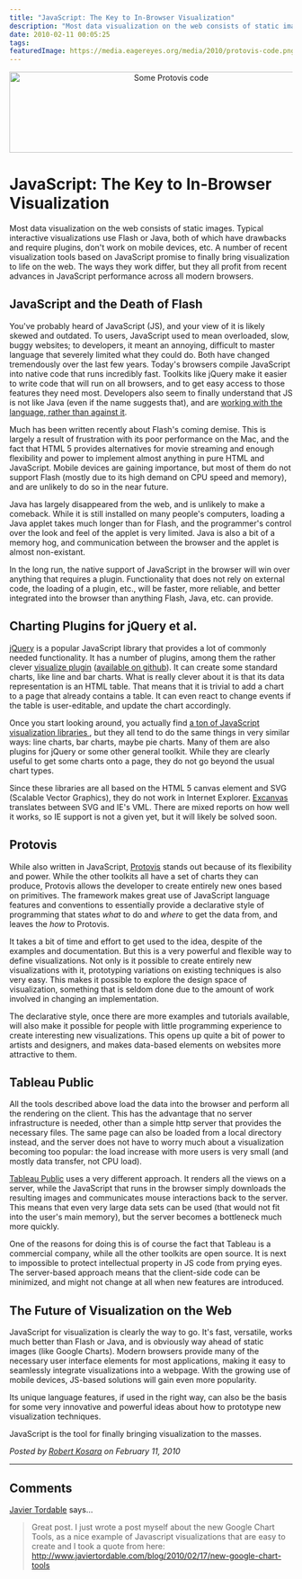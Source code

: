 ```yaml
---
title: "JavaScript: The Key to In-Browser Visualization"
description: "Most data visualization on the web consists of static images. Typical interactive visualizations use Flash or Java, both of which have drawbacks and require plugins, don't work on mobile devices, etc. A number of recent visualization tools based on JavaScript promise to finally bring visualization to life on the web. The ways they work differ, but they all profit from recent advances in JavaScript performance across all modern browsers."
date: 2010-02-11 00:05:25
tags: 
featuredImage: https://media.eagereyes.org/media/2010/protovis-code.png
---
```


<p align="center"><img src="https://media.eagereyes.org/media/2010/protovis-code.png" width="560" height="144" alt="Some Protovis code" /></p>

# JavaScript: The Key to In-Browser Visualization

Most data visualization on the web consists of static images. Typical interactive visualizations use Flash or Java, both of which have drawbacks and require plugins, don't work on mobile devices, etc. A number of recent visualization tools based on JavaScript promise to finally bring visualization to life on the web. The ways they work differ, but they all profit from recent advances in JavaScript performance across all modern browsers.

## JavaScript and the Death of Flash

You've probably heard of JavaScript (JS), and your view of it is likely skewed and outdated. To users, JavaScript used to mean overloaded, slow, buggy websites; to developers, it meant an annoying, difficult to master language that severely limited what they could do. Both have changed tremendously over the last few years. Today's browsers compile JavaScript into native code that runs incredibly fast. Toolkits like jQuery make it easier to write code that will run on all browsers, and to get easy access to those features they need most. Developers also seem to finally understand that JS is not like Java (even if the name suggests that), and are <a href="http://javascript.crockford.com/">working with the language, rather than against it</a>.

Much has been written recently about Flash's coming demise. This is largely a result of frustration with its poor performance on the Mac, and the fact that HTML 5 provides alternatives for movie streaming and enough flexibility and power to implement almost anything in pure HTML and JavaScript. Mobile devices are gaining importance, but most of them do not support Flash (mostly due to its high demand on CPU speed and memory), and are unlikely to do so in the near future.

Java has largely disappeared from the web, and is unlikely to make a comeback. While it is still installed on many people's computers, loading a Java applet takes much longer than for Flash, and the programmer's control over the look and feel of the applet is very limited. Java is also a bit of a memory hog, and communication between the browser and the applet is almost non-existant.

In the long run, the native support of JavaScript in the browser will win over anything that requires a plugin. Functionality that does not rely on external code, the loading of a plugin, etc., will be faster, more reliable, and better integrated into the browser than anything Flash, Java, etc. can provide.

## Charting Plugins for jQuery et al.

<a href="http://jquery.com/">jQuery</a> is a popular JavaScript library that provides a lot of commonly needed functionality. It has a number of plugins, among them the rather clever <a href="http://www.filamentgroup.com/lab/update_to_jquery_visualize_accessible_charts_with_html5_from_designing_with/">visualize plugin</a> (<a href="http://github.com/em-/jquery-visualize">available on github</a>). It can create some standard charts, like line and bar charts. What is really clever about it is that its data representation is an HTML table. That means that it is trivial to add a chart to a page that already contains a table. It can even react to change events if the table is user-editable, and update the chart accordingly. 

Once you start looking around, you actually find <a href="http://sixrevisions.com/javascript/20-fresh-javascript-data-visualization-libraries/"> a ton of JavaScript visualization libraries </a>, but they all tend to do the same things in very similar ways: line charts, bar charts, maybe pie charts. Many of them are also plugins for jQuery or some other general toolkit. While they are clearly useful to get some charts onto a page, they do not go beyond the usual chart types.

Since these libraries are all based on the HTML 5 canvas element and SVG (Scalable Vector Graphics), they do not work in Internet Explorer. <a href="http://code.google.com/p/explorercanvas/">Excanvas</a> translates between SVG and IE's VML. There are mixed reports on how well it works, so IE support is not a given yet, but it will likely be solved soon.

## Protovis

While also written in JavaScript, <a href="http://protovis.org/">Protovis</a> stands out because of its flexibility and power. While the other toolkits all have a set of charts they can produce, Protovis allows the developer to create entirely new ones based on primitives. The framework makes great use of JavaScript language features and conventions to essentially provide a declarative style of programming that states <em>what</em> to do and <em>where</em> to get the data from, and leaves the <em>how</em> to Protovis.

It takes a bit of time and effort to get used to the idea, despite of the examples and documentation. But this is a very powerful and flexible way to define visualizations. Not only is it possible to create entirely new visualizations with it, prototyping variations on existing techniques is also very easy. This makes it possible to explore the design space of visualization, something that is seldom done due to the amount of work involved in changing an implementation.

The declarative style, once there are more examples and tutorials available, will also make it possible for people with little programming experience to create interesting new visualizations. This opens up quite a bit of power to artists and designers, and makes data-based elements on websites more attractive to them.

## Tableau Public

All the tools described above load the data into the browser and perform all the rendering on the client. This has the advantage that no server infrastructure is needed, other than a simple http server that provides the necessary files. The same page can also be loaded from a local directory instead, and the server does not have to worry much about a visualization becoming too popular: the load increase with more users is very small (and mostly data transfer, not CPU load).

<a href="http://www.tableausoftware.com/public/">Tableau Public</a> uses a very different approach. It renders all the views on a server, while the JavaScript that runs in the browser simply downloads the resulting images and communicates mouse interactions back to the server. This means that even very large data sets can be used (that would not fit into the user's main memory), but the server becomes a bottleneck much more quickly.

One of the reasons for doing this is of course the fact that Tableau is a commercial company, while all the other toolkits are open source. It is next to impossible to protect intellectual property in JS code from prying eyes. The server-based approach means that the client-side code can be minimized, and might not change at all when new features are introduced.

## The Future of Visualization on the Web

JavaScript for visualization is clearly the way to go. It's fast, versatile, works much better than Flash or Java, and is obviously way ahead of static images (like Google Charts). Modern browsers provide many of the necessary user interface elements for most applications, making it easy to seamlessly integrate visualizations into a webpage. With the growing use of mobile devices, JS-based solutions will gain even more popularity.

Its unique language features, if used in the right way, can also be the basis for some very innovative and powerful ideas about how to prototype new visualization techniques.

JavaScript is the tool for finally bringing visualization to the masses.


_Posted by <a href="/about">Robert Kosara</a> on February 11, 2010_


<aside class="comments">

---
## Comments

<a href="http://www.javiertordable.com" rel="nofollow noopener" target="_blank">Javier Tordable</a> says…
>	Great post. I just wrote a post myself about the new Google Chart Tools, as a nice example of Javascript visualizations that are easy to create and I took a quote from here:
>	<a href="http://www.javiertordable.com/blog/2010/02/17/new-google-chart-tools">
>	http://www.javiertordable.com/blog/2010/02/17/new-google-chart-tools
>	</a>
>	
>	

</aside>

